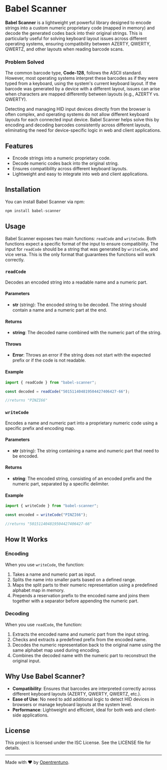 # Babel Scanner

**Babel Scanner** is a lightweight yet powerful library designed to encode strings into a custom numeric proprietary code (mapped in memory) and decode the generated codes back into their original strings. This is particularly useful for solving keyboard layout issues across different operating systems, ensuring compatibility between AZERTY, QWERTY, QWERTZ, and other layouts when reading barcode scans.

### Problem Solved

The common barcode type, **Code-128**, follows the ASCII standard. However, most operating systems interpret these barcodes as if they were typed from a keyboard, using the system's current keyboard layout. If the barcode was generated by a device with a different layout, issues can arise when characters are mapped differently between layouts (e.g., AZERTY vs. QWERTY).

Detecting and managing HID input devices directly from the browser is often complex, and operating systems do not allow different keyboard layouts for each connected input device. Babel Scanner helps solve this by encoding and decoding barcodes consistently across different layouts, eliminating the need for device-specific logic in web and client applications.

## Features

- Encode strings into a numeric proprietary code.
- Decode numeric codes back into the original string.
- Ensures compatibility across different keyboard layouts.
- Lightweight and easy to integrate into web and client applications.

## Installation

You can install Babel Scanner via npm:

```bash
npm install babel-scanner
```

## Usage

Babel Scanner exposes two main functions: `readCode` and `writeCode`. Both functions expect a specific format of the input to ensure compatibility. The input for `readCode` should be a string that was generated by `writeCode`, and vice versa. This is the only format that guarantees the functions will work correctly.

### `readCode`

Decodes an encoded string into a readable name and a numeric part.

#### Parameters

- **str** (string): The encoded string to be decoded. The string should contain a name and a numeric part at the end.

#### Returns

- **string**: The decoded name combined with the numeric part of the string.

#### Throws

- **Error**: Throws an error if the string does not start with the expected prefix or if the code is not readable.

#### Example

```javascript
import { readCode } from "babel-scanner";

const decoded = readCode("501511404819504427406427-66");

//returns "PINZI66"
```

### `writeCode`

Encodes a name and numeric part into a proprietary numeric code using a specific prefix and encoding map.

#### Parameters

- **str** (string): The string containing a name and numeric part that need to be encoded.

#### Returns

- **string**: The encoded string, consisting of an encoded prefix and the numeric part, separated by a specific delimiter.

#### Example

```javascript
import { writeCode } from "babel-scanner";

const encoded = writeCode("PINZI66");

//returns "501511404819504427406427-66"
```

## How It Works

### Encoding

When you use `writeCode`, the function:

1. Takes a name and numeric part as input.
2. Splits the name into smaller parts based on a defined range.
3. Maps the split parts to their numeric representation using a predefined alphabet map in memory.
4. Prepends a reservation prefix to the encoded name and joins them together with a separator before appending the numeric part.

### Decoding

When you use `readCode`, the function:

1. Extracts the encoded name and numeric part from the input string.
2. Checks and extracts a predefined prefix from the encoded name.
3. Decodes the numeric representation back to the original name using the same alphabet map used during encoding.
4. Combines the decoded name with the numeric part to reconstruct the original input.

## Why Use Babel Scanner?

- **Compatibility**: Ensures that barcodes are interpreted correctly across different keyboard layouts (AZERTY, QWERTY, QWERTZ, etc.).
- **Ease of Use**: No need to add additional logic to detect HID devices in browsers or manage keyboard layouts at the system level.
- **Performance**: Lightweight and efficient, ideal for both web and client-side applications.

## License

This project is licensed under the ISC License. See the LICENSE file for details.

---

Made with ❤️ by [Opentrentuno](https://opentrentuno.it).
